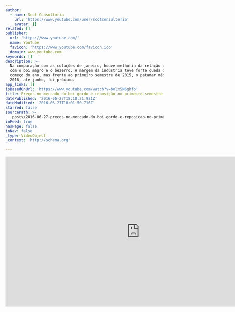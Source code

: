 ```yaml
---
author:
  - name: Scot Consultoria
    url: 'https://www.youtube.com/user/scotconsultoria'
    avatar: {}
related: []
publisher:
  url: 'https://www.youtube.com/'
  name: YouTube
  favicon: 'https://www.youtube.com/favicon.ico'
  domain: www.youtube.com
keywords: []
description: >-
  Na comparação com as cotações de janeiro, houve melhoria da relação de troca,
  com o boi magro e o bezerro. A margem da indústria teve forte queda desde o
  começo do ano, mas frente ao primeiro semestre de 2015, o patamar médio em
  2016, até junho, foi próximo.
app_links: []
isBasedOnUrl: 'https://www.youtube.com/watch?v=bolx5N6ghfo'
title: Preços no mercado do boi gordo e reposição no primeiro semestre
datePublished: '2016-06-27T18:10:21.921Z'
dateModified: '2016-06-27T18:01:50.716Z'
starred: false
sourcePath: >-
  _posts/2016-06-27-precos-no-mercado-do-boi-gordo-e-reposicao-no-primeiro-semes.md
inFeed: true
hasPage: false
inNav: false
_type: VideoObject
_context: 'http://schema.org'

---
```

<iframe src="https://cdn.embedly.com/widgets/media.html?src=https%3A%2F%2Fwww.youtube.com%2Fembed%2Fbolx5N6ghfo%3Ffeature%3Doembed&amp;url=http%3A%2F%2Fwww.youtube.com%2Fwatch%3Fv%3Dbolx5N6ghfo&amp;image=https%3A%2F%2Fi.ytimg.com%2Fvi%2Fbolx5N6ghfo%2Fhqdefault.jpg&amp;key=b7d04c9b404c499eba89ee7072e1c4f7&amp;type=text%2Fhtml&amp;schema=youtube" width="854" height="480" scrolling="no" frameborder="0" allowfullscreen="" style=""></iframe>